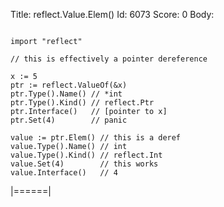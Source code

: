 Title: reflect.Value.Elem()
Id: 6073
Score: 0
Body:
<!-- language: lang-go -->
<pre><code>
import "reflect"

// this is effectively a pointer dereference

x := 5
ptr := reflect.ValueOf(&x)
ptr.Type().Name() // *int
ptr.Type().Kind() // reflect.Ptr
ptr.Interface()   // [pointer to x]
ptr.Set(4)        // panic

value := ptr.Elem() // this is a deref
value.Type().Name() // int
value.Type().Kind() // reflect.Int
value.Set(4)        // this works
value.Interface()   // 4
</code></pre>
|======|

